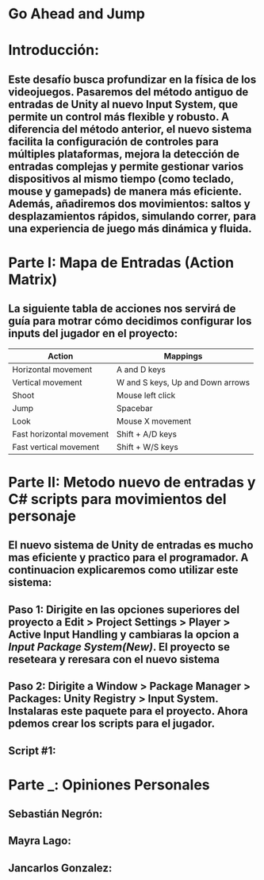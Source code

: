 # Go Ahead and Jump
# Introducción: 
## Este desafío busca profundizar en la física de los videojuegos. Pasaremos del método antiguo de entradas de Unity al nuevo Input System, que permite un control más flexible y robusto. A diferencia del método anterior, el nuevo sistema facilita la configuración de controles para múltiples plataformas, mejora la detección de entradas complejas y permite gestionar varios dispositivos al mismo tiempo (como teclado, mouse y gamepads) de manera más eficiente. Además, añadiremos dos movimientos: saltos y desplazamientos rápidos, simulando correr, para una experiencia de juego más dinámica y fluida.

# Parte I: Mapa de Entradas (Action Matrix)

## La siguiente tabla de acciones nos servirá de guía para motrar cómo decidimos configurar los inputs del jugador en el proyecto:

| Action                 | Mappings                                                |
|------------------------|---------------------------------------------------------|
| Horizontal movement     | A and D keys                                           |
| Vertical movement       | W and S keys, Up and Down arrows                       |
| Shoot                  | Mouse left click                                        |
| Jump                   | Spacebar                                                |
| Look                   | Mouse X movement                                        |
| Fast horizontal movement| Shift + A/D keys                                       |
| Fast vertical movement  | Shift + W/S keys                                       |

# Parte II: Metodo nuevo de entradas y C# scripts para movimientos del personaje
## El nuevo sistema de Unity de entradas es mucho mas eficiente y practico para el programador. A continuacion explicaremos como utilizar este sistema:
## Paso 1: Dirigite en las opciones superiores del proyecto a Edit > Project Settings > Player > Active Input Handling y cambiaras la opcion a _Input Package System(New)_. El proyecto se reseteara y reresara con el nuevo sistema
## Paso 2: Dirigite a Window > Package Manager > Packages: Unity Registry > Input System. Instalaras este paquete para el proyecto. Ahora pdemos crear los scripts para el jugador.
## Script #1: 
# Parte _: Opiniones Personales

## Sebastián Negrón:

## Mayra Lago:

## Jancarlos Gonzalez:


